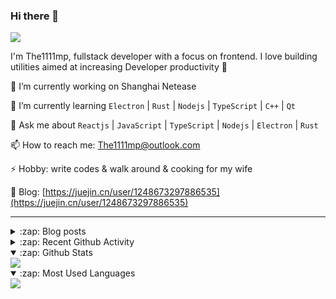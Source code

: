 ### Hi there 👋

![](https://komarev.com/ghpvc/?username=1111mp&color=green)

I'm The1111mp, fullstack developer with a focus on frontend. I love building utilities aimed at increasing Developer productivity 🙌

🔭 I’m currently working on Shanghai Netease

🌱 I’m currently learning `Electron` | `Rust` | `Nodejs` | `TypeScript` | `C++` | `Qt`

💬 Ask me about `Reactjs` | `JavaScript` | `TypeScript` | `Nodejs` | `Electron` | `Rust`

📫 How to reach me: <a href="mailto:The1111mp@outlook.com">The1111mp@outlook.com</a>

⚡ Hobby: write codes & walk around & cooking for my wife

📖 Blog: [https://juejin.cn/user/1248673297886535](https://juejin.cn/user/1248673297886535)

***

<details>
  <summary>:zap: Blog posts</summary>

  - [这里有从零开始构建现代化前端UI组件库所需要的一切](https://juejin.cn/post/7324011329883045915)
  - [使用 nvm-desktop 轻松安装和管理多个 node 版本](https://juejin.cn/post/7267791228872179727)
  - [Electron 中集成 SQLite3 数据库的最佳实践](https://juejin.cn/post/7202807471881306172)
  - [从0开发IM，单聊群聊在线离线消息以及消息的已读未读功能](https://juejin.cn/post/7202583557751865401)
  - [Electron（网页）中实现接近微信消息发送体验的消息输入框及界面](https://juejin.cn/post/7252505446396575781)
  - [Qt中基于QWebEngineView和QWebChannel实现与web的交互](https://juejin.cn/post/7238423148555501629)
</details>

<details>
  <summary>:zap: Recent Github Activity</summary>

  <!--START_SECTION:activity-->
1. 🗣 Commented on [#11](https://github.com/1111mp/nvmd-command/issues/11#issuecomment-2376024649) in [1111mp/nvmd-command](https://github.com/1111mp/nvmd-command)
2. 🔒 Closed issue [#10](https://github.com/1111mp/nvmd-command/issues/10) in [1111mp/nvmd-command](https://github.com/1111mp/nvmd-command)
3. 🔒 Closed issue [#9](https://github.com/1111mp/nvmd-command/issues/9) in [1111mp/nvmd-command](https://github.com/1111mp/nvmd-command)
4. 🔒 Closed issue [#4](https://github.com/1111mp/nvmd-command/issues/4) in [1111mp/nvmd-command](https://github.com/1111mp/nvmd-command)
5. 🗣 Commented on [#117](https://github.com/1111mp/nvm-desktop/issues/117#issuecomment-2375562524) in [1111mp/nvm-desktop](https://github.com/1111mp/nvm-desktop)
6. 🔒 Closed issue [#117](https://github.com/1111mp/nvm-desktop/issues/117) in [1111mp/nvm-desktop](https://github.com/1111mp/nvm-desktop)
7. 🗣 Commented on [#117](https://github.com/1111mp/nvm-desktop/issues/117#issuecomment-2370968034) in [1111mp/nvm-desktop](https://github.com/1111mp/nvm-desktop)
8. 🗣 Commented on [#117](https://github.com/1111mp/nvm-desktop/issues/117#issuecomment-2370801940) in [1111mp/nvm-desktop](https://github.com/1111mp/nvm-desktop)
9. 🗣 Commented on [#117](https://github.com/1111mp/nvm-desktop/issues/117#issuecomment-2370359084) in [1111mp/nvm-desktop](https://github.com/1111mp/nvm-desktop)
10. 🗣 Commented on [#117](https://github.com/1111mp/nvm-desktop/issues/117#issuecomment-2370262341) in [1111mp/nvm-desktop](https://github.com/1111mp/nvm-desktop)
  <!--END_SECTION:activity-->
</details>

<details open>
  <summary>:zap: Github Stats</summary>

  <img align="center" src="https://github-readme-stats-sigma-five.vercel.app/api?username=1111mp&show_icons=true&hide_border=true&theme=gruvbox" />
</details>

<details open>
  <summary>:zap: Most Used Languages</summary>

  <img align="center" src="https://github-readme-stats-sigma-five.vercel.app/api/top-langs/?username=1111mp&layout=compact&show_icons=true&hide_border=true&theme=gruvbox" />
</details>


<!--
**1111mp/1111mp** is a ✨ _special_ ✨ repository because its `README.md` (this file) appears on your GitHub profile.

Here are some ideas to get you started:

- 🔭 I’m currently working on ...
- 🌱 I’m currently learning ...
- 👯 I’m looking to collaborate on ...
- 🤔 I’m looking for help with ...
- 💬 Ask me about ...
- 📫 How to reach me: ...
- 😄 Pronouns: ...
- ⚡ Fun fact: ...
-->
